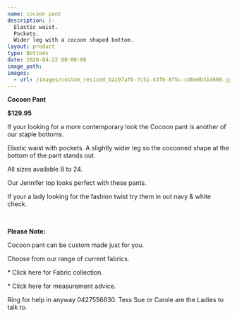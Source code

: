 ```yaml
---
name: cocoon pant
description: |-
  Elastic waist.
  Pockets.
  Wider leg with a cocoon shaped bottom.
layout: product
type: Bottoms
date: 2020-04-22 00:00:00
image_path:
images:
  - url: /images/custom_resized_ba197afb-7c51-43f6-8f5c-cd0e0b314600.jpg
---
```


**Cocoon Pant**

**$129.95**

If your looking for a more contemporary look the Cocoon pant is another of our staple bottoms.

Elastic waist with pockets. A slightly wider leg so the cocooned shape at the bottom of the pant stands out.

All sizes available 8 to 24.&nbsp;

Our Jennifer top looks perfect with these pants.

If your a lady looking for the fashion twist try them in out navy & white check.

&nbsp;

**Please Note:**

Cocoon pant can be custom made just for you.

Choose from our range of current fabrics.

\* Click here for Fabric collection.

\* Click here for measurement advice.

Ring for help in anyway 0427556630. Tess Sue or Carole are the Ladies to talk to.
